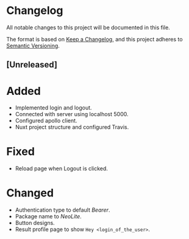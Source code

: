 # Changelog
All notable changes to this project will be documented in this file.

The format is based on [Keep a Changelog](https://keepachangelog.com/en/1.0.0/),
and this project adheres to [Semantic Versioning](https://semver.org/spec/v2.0.0.html).

## [Unreleased]

# Added

- Implemented login and logout.
- Connected with server using localhost 5000.
- Configured apollo client.
- Nuxt project structure and configured Travis.

# Fixed

- Reload page when Logout is clicked.

# Changed

- Authentication type to default *Bearer*.
- Package name to *NeoLite*.
- Button designs.
- Result profile page to show `Hey <login_of_the_user>`.
